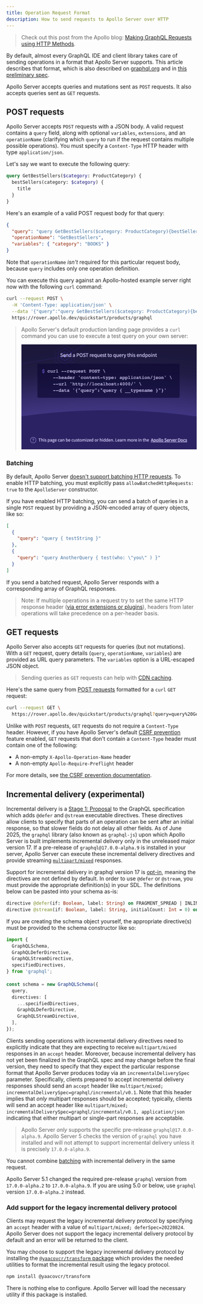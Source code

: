 ```yaml
---
title: Operation Request Format
description: How to send requests to Apollo Server over HTTP
---
```


> Check out this post from the Apollo blog: [Making GraphQL Requests using HTTP Methods](https://www.apollographql.com/blog/graphql/basics/making-graphql-requests-using-http-methods/).

By default, almost every GraphQL IDE and client library takes care of sending operations in a format that Apollo Server supports. This article describes that format, which is also described on [graphql.org](https://graphql.org/learn/serving-over-http/) and in [this preliminary spec](https://github.com/graphql/graphql-over-http).

Apollo Server accepts queries and mutations sent as `POST` requests. It also accepts queries sent as `GET` requests.

## POST requests

Apollo Server accepts `POST` requests with a JSON body. A valid request contains a `query` field, along with optional `variables`, `extensions`, and an `operationName` (clarifying which `query` to run if the request contains multiple possible operations). You must specify a `Content-Type` HTTP header with type `application/json`.

Let's say we want to execute the following query:

```graphql
query GetBestSellers($category: ProductCategory) {
  bestSellers(category: $category) {
    title
  }
}
```

Here's an example of a valid POST request body for that query:

```json
{
  "query": "query GetBestSellers($category: ProductCategory){bestSellers(category: $category){title}}",
  "operationName": "GetBestSellers",
  "variables": { "category": "BOOKS" }
}
```

Note that `operationName` _isn't_ required for this particular request body, because `query` includes only one operation definition.

You can execute this query against an Apollo-hosted example server right now with the following `curl` command:

```sh
curl --request POST \
  -H 'Content-Type: application/json' \
  --data '{"query":"query GetBestSellers($category: ProductCategory){bestSellers(category: $category){title}}", "operationName":"GetBestSellers", "variables":{"category":"BOOKS"}}' \
  https://rover.apollo.dev/quickstart/products/graphql
```

> Apollo Server's default production landing page provides a `curl` command you can use to execute a test query on your own server:
>
> <img class="screenshot" src="../images/as-landing-page-production.jpg" width="500" />

### Batching

By default, Apollo Server [doesn't support batching HTTP requests](../api/apollo-server#allowbatchedhttprequests). To enable HTTP batching, you must explicitly pass `allowBatchedHttpRequests: true` to the `ApolloServer` constructor.

If you have enabled HTTP batching, you can send a batch of queries in a single `POST` request by providing a JSON-encoded array of query objects, like so:

```json
[
  {
    "query": "query { testString }"
  },
  {
    "query": "query AnotherQuery { test(who: \"you\" ) }"
  }
]
```

If you send a batched request, Apollo Server responds with a corresponding array of GraphQL responses.

> Note: If multiple operations in a request try to set the same HTTP response header ([via error extensions or plugins](../data/errors#setting-http-status-code-and-headers)), headers from later operations will take precedence on a per-header basis.

## GET requests

Apollo Server also accepts `GET` requests for queries (but not mutations). With a `GET` request, query details (`query`, `operationName`, `variables`) are provided as URL query parameters. The `variables` option is a URL-escaped JSON object.

> Sending queries as `GET` requests can help with [CDN caching](../performance/caching/#caching-with-a-cdn).

Here's the same query from [POST requests](#post-requests) formatted for a `curl` `GET` request:

```sh
curl --request GET \
  https://rover.apollo.dev/quickstart/products/graphql?query=query%20GetBestSellers%28%24category%3A%20ProductCategory%29%7BbestSellers%28category%3A%20%24category%29%7Btitle%7D%7D&operationName=GetBestSellers&variables=%7B%22category%22%3A%22BOOKS%22%7D
```

Unlike with `POST` requests, `GET` requests do not require a `Content-Type` header. However, if you have Apollo Server's default [CSRF prevention](../security/cors#preventing-cross-site-request-forgery-csrf) feature enabled, `GET` requests that don't contain a `Content-Type` header must contain one of the following:

- A non-empty `X-Apollo-Operation-Name` header
- A non-empty `Apollo-Require-Preflight` header

For more details, see [the CSRF prevention documentation](../security/cors#preventing-cross-site-request-forgery-csrf).

## Incremental delivery (experimental)

Incremental delivery is a [Stage 1: Proposal](https://github.com/graphql/graphql-spec/pull/1110) to the GraphQL specification which adds `@defer` and `@stream` executable directives. These directives allow clients to specify that parts of an operation can be sent after an initial response, so that slower fields do not delay all other fields. As of June 2025, the `graphql` library (also known as `graphql-js`) upon which Apollo Server is built implements incremental delivery only in the unreleased major version 17. If a pre-release of `graphql@17.0.0-alpha.9` is installed in your server, Apollo Server can execute these incremental delivery directives and provide streaming [`multipart/mixed`](https://github.com/graphql/graphql-over-http/blob/main/rfcs/IncrementalDelivery.md) responses.

Support for incremental delivery in graphql version 17 is [opt-in](https://github.com/robrichard/defer-stream-wg/discussions/12), meaning the directives are not defined by default. In order to use `@defer` or `@stream`, you must provide the appropriate definition(s) in your SDL. The definitions below can be pasted into your schema as-is:

```graphql
directive @defer(if: Boolean, label: String) on FRAGMENT_SPREAD | INLINE_FRAGMENT
directive @stream(if: Boolean, label: String, initialCount: Int = 0) on FIELD
```

If you are creating the schema object yourself, the appropriate directive(s) must be provided to the schema constructor like so:
```typescript
import {
  GraphQLSchema,
  GraphQLDeferDirective,
  GraphQLStreamDirective,
  specifiedDirectives,
} from 'graphql';

const schema = new GraphQLSchema({
  query,
  directives: [
    ...specifiedDirectives,
    GraphQLDeferDirective,
    GraphQLStreamDirective,
  ],
});
```

Clients sending operations with incremental delivery directives need to explicitly indicate that they are expecting to receive `multipart/mixed` responses in an `accept` header. Moreover, because incremental delivery has not yet been finalized in the GraphQL spec and may change before the final version, they need to specify that they expect the particular response format that Apollo Server produces today via an `incrementalDeliverySpec` parameter. Specifically, clients prepared to accept incremental delivery responses should send an `accept` header like `multipart/mixed; incrementalDeliverySpec=graphql/incremental/v0.1`. Note that this header implies that *only* multipart responses should be accepted; typically, clients will send an accept header like `multipart/mixed; incrementalDeliverySpec=graphql/incremental/v0.1, application/json` indicating that either multipart or single-part responses are acceptable.

> Apollo Server *only* supports the specific pre-release `graphql@17.0.0-alpha.9`. Apollo Server 5 checks the version of `graphql` you have installed and will not attempt to support incremental delivery unless it is precisely `17.0.0-alpha.9`.

You cannot combine [batching](#batching) with incremental delivery in the same request.

<Note>

Apollo Server 5.1 changed the required pre-release `graphql` version from `17.0.0-alpha.2` to `17.0.0-alpha.9`. If you are using 5.0 or below, use `graphql` version `17.0.0-alpha.2` instead.

</Note>

<MinVersion version="5.1.0">

### Add support for the legacy incremental delivery protocol

</MinVersion>

Clients may request the legacy incremental delivery protocol by specifying an `accept` header with a value of `multipart/mixed; deferSpec=20220824`. Apollo Server does not support the legacy incremental delivery protocol by default and an error will be returned to the client.

You may choose to support the legacy incremental delivery protocol by installing the [`@yaacovcr/transform` package](https://github.com/yaacovCR/transform) which provides the needed utilities to format the incremental result using the legacy protocol.

```sh
npm install @yaacovcr/transform
```

There is nothing else to configure. Apollo Server will load the necessary utility if this package is installed.
